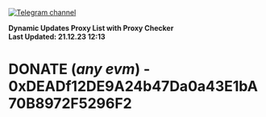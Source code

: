 [![Telegram channel](https://img.shields.io/endpoint?url=https://runkit.io/damiankrawczyk/telegram-badge/branches/master?url=https://t.me/n4z4v0d)](https://t.me/n4z4v0d) 

**Dynamic Updates Proxy List with Proxy Checker**  
**Last Updated: 21.12.23 12:13**

# DONATE (_any evm_) - 0xDEADf12DE9A24b47Da0a43E1bA70B8972F5296F2
